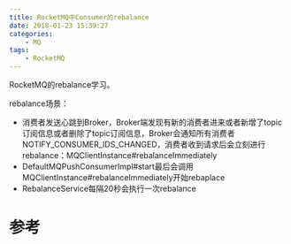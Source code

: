 ```yaml
---
title: RocketMQ中Consumer的rebalance
date: 2018-01-23 15:39:27
categories: 
	- MQ
tags:
	- RocketMQ
---
```


RocketMQ的rebalance学习。

<!--more-->

rebalance场景：

- 消费者发送心跳到Broker，Broker端发现有新的消费者进来或者新增了topic订阅信息或者删除了topic订阅信息，Broker会通知所有消费者NOTIFY_CONSUMER_IDS_CHANGED，消费者收到请求后会立刻进行rebalance：MQClientInstance#rebalanceImmediately
- DefaultMQPushConsumerImpl#start最后会调用MQClientInstance#rebalanceImmediately开始rebaplace
- RebalanceService每隔20秒会执行一次rebalance



# 参考

